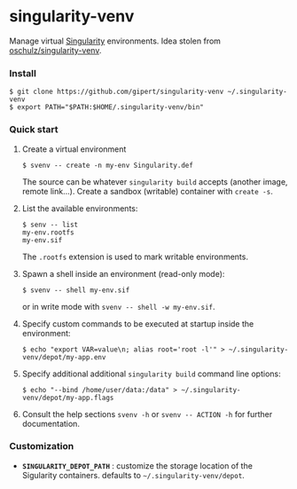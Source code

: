 # singularity-venv

Manage virtual [Singularity](https://sylabs.io) environments. Idea stolen from
[oschulz/singularity-venv](https://github.com/oschulz/singularity-venv).

### Install
```console
$ git clone https://github.com/gipert/singularity-venv ~/.singularity-venv
$ export PATH="$PATH:$HOME/.singularity-venv/bin"
```

### Quick start

1. Create a virtual environment
   ```console
   $ svenv -- create -n my-env Singularity.def
   ```
   The source can be whatever `singularity build` accepts (another image,
   remote link...).  Create a sandbox (writable) container with `create -s`.

2. List the available environments:
   ```console
   $ senv -- list
   my-env.rootfs
   my-env.sif
   ```
   The `.rootfs` extension is used to mark writable environments.

3. Spawn a shell inside an environment (read-only mode):
   ```console
   $ svenv -- shell my-env.sif
   ```
   or in write mode with `svenv -- shell -w my-env.sif`.

4. Specify custom commands to be executed at startup inside the environment:
   ```console
   $ echo "export VAR=value\n; alias root='root -l'" > ~/.singularity-venv/depot/my-app.env
   ```

5. Specify additional additional `singularity build` command line options:
   ```console
   $ echo "--bind /home/user/data:/data" > ~/.singularity-venv/depot/my-app.flags
   ```

6. Consult the help sections `svenv -h` or `svenv -- ACTION -h` for further documentation.

### Customization

- **`SINGULARITY_DEPOT_PATH`** : customize the storage location of the
  Sigularity containers. defaults to `~/.singularity-venv/depot`.
